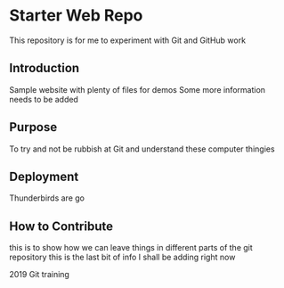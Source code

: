 # Starter Web Repo

This repository is for me to experiment with Git and GitHub work

## Introduction

Sample website with plenty of files for demos
Some more information needs to be added 

## Purpose 

To try and not be rubbish at Git and understand these computer thingies 

## Deployment 

Thunderbirds are go 

## How to Contribute

this is to show how we can leave things in different parts of the git repository 
this is the last bit of info I shall be adding right now 

2019 Git training 